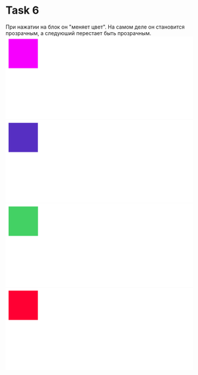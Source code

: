 # Task 6
При нажатии на блок он "меняет цвет". На самом деле он становится прозрачным, а следуюший перестает быть прозрачным.
![s1](pictures/screen1.png)
![s2](pictures/screen2.png)
![s3](pictures/screen3.png)
![s4](pictures/screen4.png)